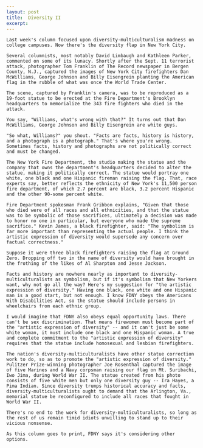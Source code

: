 ```yaml
---
layout: post
title:  Diversity II
excerpt:
---
```




            

    

            

	Last week's column focused upon diversity-multiculturalism madness on college campuses. Now there's the diversity flap in New York City. 

	Several columnists, most notably David Limbaugh and Kathleen Parker, commented on some of its lunacy. Shortly after the Sept. 11 terrorist attack, photographer Tom Franklin of The Record newspaper in Bergen County, N.J., captured the images of New York City firefighters Dan McWilliams, George Johnson and Billy Eisengrein planting the American flag in the rubble of what was once the World Trade Center. 

	The scene, captured by Franklin's camera, was to be reproduced as a 19-foot statue to be erected at the Fire Department's Brooklyn headquarters to memorialize the 343 fire fighters who died in the attack. 

	You say, "Williams, what's wrong with that?" It turns out that Dan McWilliams, George Johnson and Billy Eisengrein are white guys. 

	"So what, Williams?" you shout. "Facts are facts, history is history, and a photograph is a photograph." That's where you're wrong. Sometimes facts, history and photographs are not politically correct and must be changed. 

	The New York Fire Department, the studio making the statue and the company that owns the department's headquarters decided to alter the statue, making it politically correct. The statue would portray one white, one black and one Hispanic fireman raising the flag. That, race experts say, better reflects the ethnicity of New York's 11,500 person fire department, of which 2.7 percent are black, 3.2 percent Hispanic and the other 90-some percent white. 

	Fire Department spokesman Frank Gribbon explains, "Given that those who died were of all races and all ethnicities, and that the statue was to be symbolic of those sacrifices, ultimately a decision was made to honor no one in particular, but everyone who made the supreme sacrifice." Kevin James, a black firefighter, said: "The symbolism is far more important than representing the actual people. I think the artistic expression of diversity would supersede any concern over factual correctness." 

	Suppose it were three black firefighters raising the flag at Ground Zero. Dropping off two in the name of diversity would have brought in the frothing of the likes of Al Sharpton and Jesse Jackson. 

	Facts and history are nowhere nearly as important to diversity-multiculturalists as symbolism, but if it's symbolism that New Yorkers want, why not go all the way? Here's my suggestion for "the artistic expression of diversity." Having one black, one white and one Hispanic man is a good start, but not enough. I know FDNY obeys the Americans With Disabilities Act, so the statue should include persons in wheelchairs from each ethnic group. 

	I would imagine that FDNY also obeys equal opportunity laws. There can't be sex discrimination. That means firewomen must become part of the "artistic expression of diversity" -- and it can't just be some white woman, it must include one black and one Hispanic woman. A true and complete commitment to the "artistic expression of diversity" requires that the statue include homosexual and lesbian firefighters. 

	The nation's diversity-multiculturalists have other statue correction work to do, so as to promote the "artistic expression of diversity." Pulitzer Prize-winning photographer Joe Rosenthal captured the image of five Marines and a Navy corpsman raising our flag on Mt. Suribachi, Iwo Jima, during World War II. The statue created from his photo consists of five white men but only one diversity guy -- Ira Hayes, a Pima Indian. Since diversity trumps historical accuracy and facts, diversity-multiculturalists ought to demand that the Arlington, Va., memorial statue be reconfigured to include all races that fought in World War II. 

	There's no end to the work for diversity-multiculturalists, so long as the rest of us remain timid idiots unwilling to stand up to their vicious nonsense. 

	As this column goes to print, FDNY says it's considering other options. 

        
